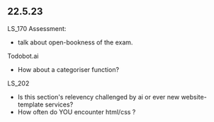 ## 22.5.23  

LS_170 Assessment:
- talk about open-bookness of the exam.

Todobot.ai
- How about a categoriser function? 

LS_202

- Is this section's relevency challenged by ai or ever new website-template services?
- How often do YOU encounter html/css ? 
